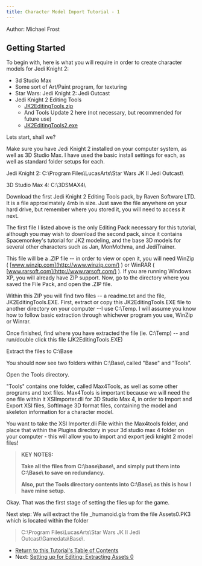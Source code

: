 ```yaml
---
title: Character Model Import Tutorial - 1
---
```


Author: Michael Frost
  
## Getting Started

To begin with, here is what you will require in order to create
character models for Jedi Knight 2:

  - 3d Studio Max
  - Some sort of Art/Paint program, for texturing
  - Star Wars: Jedi Knight 2: Jedi Outcast
  - Jedi Knight 2 Editing Tools
    - [JK2EditingTools.zip](/files/editors/JK2EditingTools.zip)
    - And Tools Update 2 here (not necessary, but recommended for future use)
    - [JK2EditingTools2.exe](/files/editors/JK2EditingTools2.exe)

Lets start, shall we?

Make sure you have Jedi Knight 2 installed on your computer system, as
well as 3D Studio Max. I have used the basic install settings for each,
as well as standard folder setups for each.

Jedi Knight 2: C:\\Program Files\\LucasArts\\Star Wars JK II Jedi
Outcast\\

3D Studio Max 4: C:\\3DSMAX4\\

Download the first Jedi Knight 2 Editing Tools pack, by Raven Software
LTD. It is a file approximately 4mb in size. Just save the file anywhere
on your hard drive, but remember where you stored it, you will need to
access it next.

The first file I listed above is the only Editing Pack necessary for
this tutorial, although you may wish to download the second pack, since
it contains Spacemonkey's tutorial for JK2 modeling, and the base 3D
models for several other characters such as Jan, MonMothma, and
JediTrainer.

This file will be a .ZIP file -- in order to view or open it, you will
need WinZip (
[www.winzip.com](http://www.winzip.com/)
) or WinRAR (
[www.rarsoft.com](http://www.rarsoft.com/)
). If you are running Windows XP, you will already have ZIP support.
Now, go to the directory where you saved the File Pack, and open the
.ZIP file.

Within this ZIP you will find two files -- a readme.txt and the file,
JK2EditingTools.EXE. First, extract or copy this JK2EditingTools.EXE
file to another directory on your computer --I use C:\\Temp. I will
assume you know how to follow basic extraction through whichever program
you use, WinZip or Winrar.

Once finished, find where you have extracted the file (ie. C:\\Temp) --
and run/double click this file (JK2EditingTools.EXE)

Extract the files to C:\\Base

You should now see two folders within C:\\Base\\ called "Base" and
"Tools".

Open the Tools directory.

"Tools" contains one folder, called Max4Tools, as well as some other
programs and text files. Max4Tools is important because we will need the
one file within it XSIImporter.dli for 3D Studio Max 4, in order to
Import and Export XSI files, SoftImage 3D format files, containing the
model and skeleton information for a character model.

You want to take the XSI Importer.dli File within the Max4tools folder,
and place that within the Plugins directory in your 3d studio max 4
folder on your computer - this will allow you to import and export jedi
knight 2 model files\!

> **KEY NOTES:**
> 
> **Take all the files from C:\\base\\base\\, and simply put them into
> C:\\Base\\ to save on redundancy.**
> 
> **Also, put the Tools directory contents into C:\\Base\\ as this is
> how I have mine setup.**

Okay. That was the first stage of setting the files up for the game.

Next step: We will extract the file \_humanoid.gla from the file
Assets0.PK3 which is located within the folder

> C:\\Program Files\\LucasArts\\Star Wars JK II Jedi Outcast\\Gamedata\\Base\\.

* [Return to this Tutorial's Table of Contents](../)
* Next: [Setting up for Editing: Extracting Assets 0](../2_ExtractingAssets0/)
